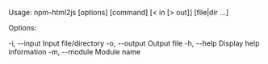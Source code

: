 Usage: npm-html2js [options] [command] [< in [> out]]
              [file|dir ...]

Options:

  -i, --input             Input file/directory
  -o, --output            Output file
  -h, --help              Display help information
  -m, --module            Module name
